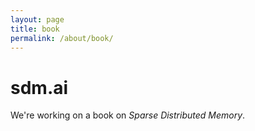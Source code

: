 ```yaml
---
layout: page
title: book
permalink: /about/book/
---
```




#  sdm.ai  
We're working on a book on _Sparse Distributed Memory_.
